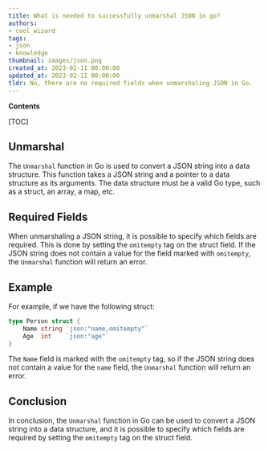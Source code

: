 ```yaml
---
title: What is needed to successfully unmarshal JSON in go?
authors:
- cool_wizard
tags:
- json
- knowledge
thumbnail: images/json.png
created_at: 2023-02-11 00:00:00
updated_at: 2023-02-11 00:00:00
tldr: No, there are no required fields when unmarshaling JSON in Go.
---
```


**Contents**

[TOC]

## Unmarshal

The `Unmarshal` function in Go is used to convert a JSON string into a data structure. This function takes a JSON string and a pointer to a data structure as its arguments. The data structure must be a valid Go type, such as a struct, an array, a map, etc.

## Required Fields

When unmarshaling a JSON string, it is possible to specify which fields are required. This is done by setting the `omitempty` tag on the struct field. If the JSON string does not contain a value for the field marked with `omitempty`, the `Unmarshal` function will return an error.

## Example

For example, if we have the following struct:

```go
type Person struct {
    Name string `json:"name,omitempty"`
    Age  int    `json:"age"`
}
```

The `Name` field is marked with the `omitempty` tag, so if the JSON string does not contain a value for the `name` field, the `Unmarshal` function will return an error.

## Conclusion

In conclusion, the `Unmarshal` function in Go can be used to convert a JSON string into a data structure, and it is possible to specify which fields are required by setting the `omitempty` tag on the struct field.
